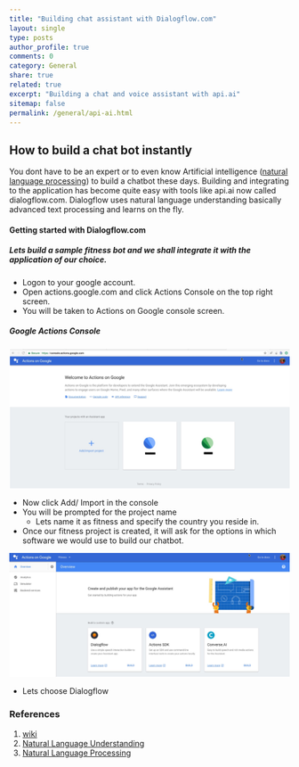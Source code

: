 ```yaml
---
title: "Building chat assistant with Dialogflow.com"
layout: single
type: posts
author_profile: true
comments: 0
category: General
share: true
related: true
excerpt: "Building a chat and voice assistant with api.ai"
sitemap: false
permalink: /general/api-ai.html
---
```


## How to build a chat bot instantly
You dont have to be an expert or to even know Artificial intelligence ([natural language processing](https://en.wikipedia.org/wiki/Natural_language_processing)) to build a chatbot these days. Building and integrating to the application has become quite easy with tools like api.ai now called dialogflow.com. Dialogflow uses natural language understanding basically advanced text processing and learns on the fly.


#### Getting started with Dialogflow.com
##### Lets build a sample fitness bot and we shall integrate it with the application of our choice.

- Logon to your google account.
- Open actions.google.com and click Actions Console on the top right screen.
- You will be taken to Actions on Google console screen.

##### Google Actions Console
![Google Actions Console](/images/actions_google_console.jpg)

- Now click Add/ Import in the console
- You will be prompted for the project name
  - Lets name it as fitness and specify the country you reside in.
- Once our fitness project is created, it will ask for the options in which software we would use to build our chatbot.

![Choice of tool](/images/using_tools.jpg)

- Lets choose Dialogflow





### References
1. [wiki](https://en.wikipedia.org/wiki/API.AI)
2. [Natural Language Understanding](https://en.wikipedia.org/wiki/Natural_language_understanding)
3. [Natural Language Processing](https://en.wikipedia.org/wiki/Natural_language_processing)



